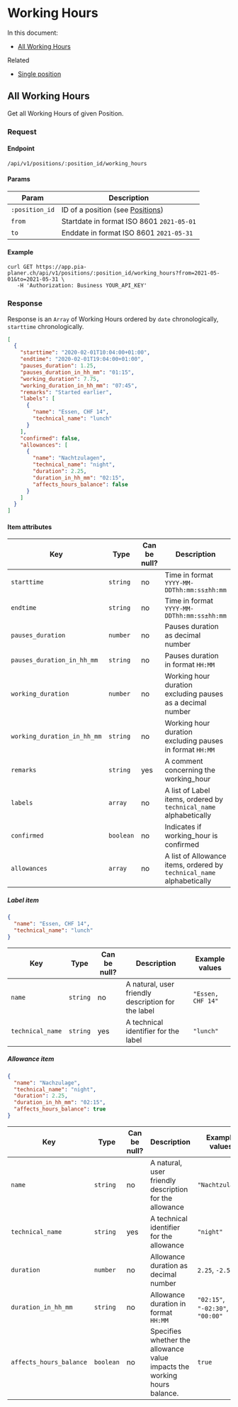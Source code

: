 # Working Hours

In this document:

- [All Working Hours](#all-working-Hours)

Related

- [Single position](../positions.md#single-position)

## All Working Hours

Get all Working Hours of given Position.

### Request

#### Endpoint

```
/api/v1/positions/:position_id/working_hours
```

#### Params

| Param          | Description                                         |
| -------------- | --------------------------------------------------- |
| `:position_id` | ID of a position (see [Positions](../positions.md)) |
| `from`         | Startdate in format ISO 8601 `2021-05-01`           |
| `to`           | Enddate in format ISO 8601 `2021-05-31`             |

#### Example

```
curl GET https://app.pia-planer.ch/api/v1/positions/:position_id/working_hours?from=2021-05-01&to=2021-05-31 \
   -H 'Authorization: Business YOUR_API_KEY'
```

### Response

Response is an `Array` of Working Hours ordered by `date` chronologically, `starttime` chronologically.

```json
[
  {
    "starttime": "2020-02-01T10:04:00+01:00",
    "endtime": "2020-02-01T19:04:00+01:00",
    "pauses_duration": 1.25,
    "pauses_duration_in_hh_mm": "01:15",
    "working_duration": 7.75,
    "working_duration_in_hh_mm": "07:45",
    "remarks": "Started earlier",
    "labels": [
      {
        "name": "Essen, CHF 14",
        "technical_name": "lunch"
      }
    ],
    "confirmed": false,
    "allowances": [
      {
        "name": "Nachtzulagen",
        "technical_name": "night",
        "duration": 2.25,
        "duration_in_hh_mm": "02:15",
        "affects_hours_balance": false
      }
    ]
  }
]
```

#### Item attributes

| Key                         | Type      | Can be null? | Description                                                           | Example values                |
| --------------------------- | --------- | ------------ | --------------------------------------------------------------------- | ----------------------------- |
| `starttime`                 | `string`  | no           | Time in format `YYYY-MM-DDThh:mm:ss±hh:mm`                            | `"2020-02-01T10:04:00+01:00"` |
| `endtime`                   | `string`  | no           | Time in format `YYYY-MM-DDThh:mm:ss±hh:mm`                            | `"2020-02-01T18:04:00+01:00"` |
| `pauses_duration`           | `number`  | no           | Pauses duration as decimal number                                     | `1.25`                        |
| `pauses_duration_in_hh_mm`  | `string`  | no           | Pauses duration in format `HH:MM`                                     | `"01:15"`                     |
| `working_duration`          | `number`  | no           | Working hour duration excluding pauses as a decimal number            | `7.75`                        |
| `working_duration_in_hh_mm` | `string`  | no           | Working hour duration excluding pauses in format `HH:MM`              | `"07:45"`                     |
| `remarks`                   | `string`  | yes          | A comment concerning the working_hour                                 | `"Started earlier"`           |
| `labels`                    | `array`   | no           | A list of Label items, ordered by `technical_name` alphabetically     | (see below)                   |
| `confirmed`                 | `boolean` | no           | Indicates if working_hour is confirmed                                | `true`                        |
| `allowances`                | `array`   | no           | A list of Allowance items, ordered by `technical_name` alphabetically | (see below)                   |

##### Label item

```json
{
  "name": "Essen, CHF 14",
  "technical_name": "lunch"
}
```

| Key              | Type     | Can be null? | Description                                        | Example values    |
| ---------------- | -------- | ------------ | -------------------------------------------------- | ----------------- |
| `name`           | `string` | no           | A natural, user friendly description for the label | `"Essen, CHF 14"` |
| `technical_name` | `string` | yes          | A technical identifier for the label               | `"lunch"`         |

##### Allowance item

```json
{
  "name": "Nachzulage",
  "technical_name": "night",
  "duration": 2.25,
  "duration_in_hh_mm": "02:15",
  "affects_hours_balance": true
}
```

| Key                     | Type      | Can be null? | Description                                                              | Example values                   |
| ----------------------- | --------- | ------------ | -------------------------------------------------------------------------| -------------------------------- |
| `name`                  | `string`  | no           | A natural, user friendly description for the allowance                   | `"Nachtzulage"`                  |
| `technical_name`        | `string`  | yes          | A technical identifier for the allowance                                 | `"night"`                        |
| `duration`              | `number`  | no           | Allowance duration as decimal number                                     | `2.25`, `-2.5`, `0`              |
| `duration_in_hh_mm`     | `string`  | no           | Allowance duration in format `HH:MM`                                     | `"02:15"`, `"-02:30"`, `"00:00"` |
| `affects_hours_balance` | `boolean` | no           | Specifies whether the allowance value impacts the working hours balance. | `true`                           |